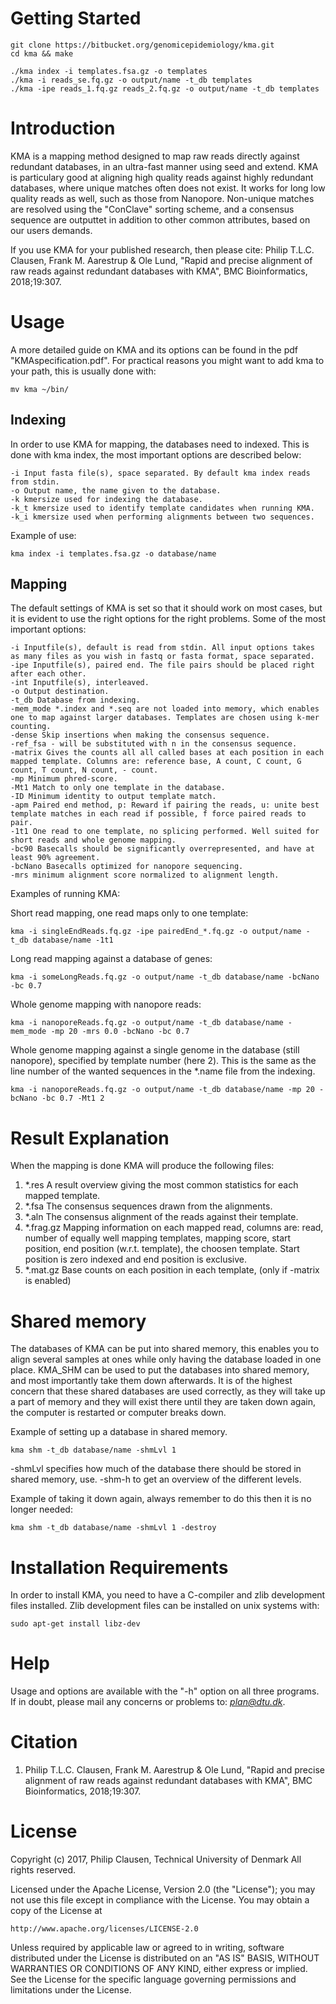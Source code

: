 # Getting Started #

```
git clone https://bitbucket.org/genomicepidemiology/kma.git
cd kma && make

./kma index -i templates.fsa.gz -o templates
./kma -i reads_se.fq.gz -o output/name -t_db templates
./kma -ipe reads_1.fq.gz reads_2.fq.gz -o output/name -t_db templates
```

# Introduction #
KMA is a mapping method designed to map raw reads directly against redundant databases, in an 
ultra-fast manner using seed and extend. KMA is particulary good at aligning 
high quality reads against highly redundant databases, where unique matches often does 
not exist. It works for long low quality reads as well, such as those from Nanopore. 
Non-unique matches are resolved using the "ConClave" sorting scheme, and a consensus sequence are outputtet
in addition to other common attributes, based on our users demands.

If you use KMA for your published research, then please cite:
Philip T.L.C. Clausen, Frank M. Aarestrup & Ole Lund, 
"Rapid and precise alignment of raw reads against redundant databases with KMA", 
BMC Bioinformatics, 2018;19:307.


# Usage #
A more detailed guide on KMA and its options can be found in the pdf "KMAspecification.pdf".
For practical reasons you might want to add kma to your path, this is usually done with:

```
mv kma ~/bin/
```

## Indexing ##
In order to use KMA for mapping, the databases need to indexed. 
This is done with kma index, the most important options are described below:

```
-i Input fasta file(s), space separated. By default kma index reads from stdin.
-o Output name, the name given to the database.
-k kmersize used for indexing the database.
-k_t kmersize used to identify template candidates when running KMA.
-k_i kmersize used when performing alignments between two sequences.
```

Example of use:

```
kma index -i templates.fsa.gz -o database/name
```

## Mapping ##
The default settings of KMA is set so that it should work on most cases, 
but it is evident to use the right options for the right problems.
Some of the most important options:

```
-i Inputfile(s), default is read from stdin. All input options takes as many files as you wish in fastq or fasta format, space separated.
-ipe Inputfile(s), paired end. The file pairs should be placed right after each other.
-int Inputfile(s), interleaved.
-o Output destination.
-t_db Database from indexing.
-mem_mode *.index and *.seq are not loaded into memory, which enables one to map against larger databases. Templates are chosen using k-mer counting.
-dense Skip insertions when making the consensus sequence.
-ref_fsa - will be substituted with n in the consensus sequence.
-matrix Gives the counts all all called bases at each position in each mapped template. Columns are: reference base, A count, C count, G count, T count, N count, - count.
-mp Minimum phred-score.
-Mt1 Match to only one template in the database.
-ID Minimum identity to output template match.
-apm Paired end method, p: Reward if pairing the reads, u: unite best template matches in each read if possible, f force paired reads to pair.
-1t1 One read to one template, no splicing performed. Well suited for short reads and whole genome mapping.
-bc90 Basecalls should be significantly overrepresented, and have at least 90% agreement.
-bcNano Basecalls optimized for nanopore sequencing.
-mrs minimum alignment score normalized to alignment length.
```

Examples of running KMA:

Short read mapping, one read maps only to one template:
```
kma -i singleEndReads.fq.gz -ipe pairedEnd_*.fq.gz -o output/name -t_db database/name -1t1
```

Long read mapping against a database of genes:
```
kma -i someLongReads.fq.gz -o output/name -t_db database/name -bcNano -bc 0.7
```

Whole genome mapping with nanopore reads:
```
kma -i nanoporeReads.fq.gz -o output/name -t_db database/name -mem_mode -mp 20 -mrs 0.0 -bcNano -bc 0.7
```

Whole genome mapping against a single genome in the database (still nanopore), specified by template number (here 2).
This is the same as the line number of the wanted sequences in the \*.name file from the indexing.
```
kma -i nanoporeReads.fq.gz -o output/name -t_db database/name -mp 20 -bcNano -bc 0.7 -Mt1 2
```


# Result Explanation #
When the mapping is done KMA will produce the following files:

1. \*.res A result overview giving the most common statistics for each mapped template.
2. \*.fsa The consensus sequences drawn from the alignments.
3. \*.aln The consensus alignment of the reads against their template.
4. \*.frag.gz Mapping information on each mapped read, columns are: read, number of equally well mapping templates, mapping score, start position, end position (w.r.t. template), the choosen template. Start position is zero indexed and end position is exclusive.
5. \*.mat.gz Base counts on each position in each template, (only if -matrix is enabled)

# Shared memory #
The databases of KMA can be put into shared memory, this enables you to align several 
samples at ones while only having the database loaded in one place. 
KMA_SHM can be used to put the databases into shared memory, and most importantly take them 
down afterwards. It is of the highest concern that these shared databases are used correctly, 
as they will take up a part of memory and they will exist there until they are taken down again, 
the computer is restarted or computer breaks down.

Example of setting up a database in shared memory.
```
kma shm -t_db database/name -shmLvl 1
```

-shmLvl specifies how much of the database there should be stored in shared memory, use.
-shm-h to get an overview of the different levels.

Example of taking it down again, always remember to do this then it is no longer needed:
```
kma shm -t_db database/name -shmLvl 1 -destroy
```

# Installation Requirements #
In order to install KMA, you need to have a C-compiler and zlib development files installed.
Zlib development files can be installed on unix systems with:
```
sudo apt-get install libz-dev
```

# Help #
Usage and options are available with the "-h" option on all three programs.
If in doubt, please mail any concerns or problems to: *plan@dtu.dk*.

# Citation #
1. Philip T.L.C. Clausen, Frank M. Aarestrup & Ole Lund, "Rapid and precise alignment of raw reads against redundant databases with KMA", BMC Bioinformatics, 2018;19:307.

# License #
Copyright (c) 2017, Philip Clausen, Technical University of Denmark
All rights reserved.

Licensed under the Apache License, Version 2.0 (the "License");
you may not use this file except in compliance with the License.
You may obtain a copy of the License at

	http://www.apache.org/licenses/LICENSE-2.0

Unless required by applicable law or agreed to in writing, software
distributed under the License is distributed on an "AS IS" BASIS,
WITHOUT WARRANTIES OR CONDITIONS OF ANY KIND, either express or implied.
See the License for the specific language governing permissions and
limitations under the License.
